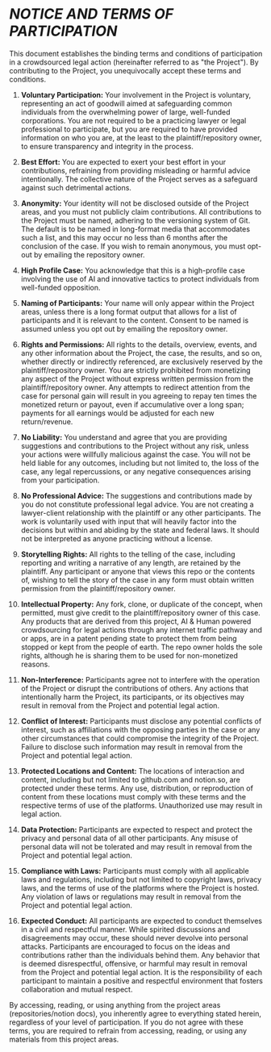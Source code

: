 # ***NOTICE AND TERMS OF PARTICIPATION***

This document establishes the binding terms and conditions of participation in a crowdsourced legal action (hereinafter referred to as "the Project"). By contributing to the Project, you unequivocally accept these terms and conditions.

1. **Voluntary Participation:** Your involvement in the Project is voluntary, representing an act of goodwill aimed at safeguarding common individuals from the overwhelming power of large, well-funded corporations. You are not required to be a practicing lawyer or legal professional to participate, but you are required to have provided information on who you are, at the least to the plaintiff/repository owner, to ensure transparency and integrity in the process.

2. **Best Effort:** You are expected to exert your best effort in your contributions, refraining from providing misleading or harmful advice intentionally. The collective nature of the Project serves as a safeguard against such detrimental actions.

3. **Anonymity:** Your identity will not be disclosed outside of the Project areas, and you must not publicly claim contributions. All contributions to the Project must be named, adhering to the versioning system of Git. The default is to be named in long-format media that accommodates such a list, and this may occur no less than 6 months after the conclusion of the case. If you wish to remain anonymous, you must opt-out by emailing the repository owner.

4. **High Profile Case:** You acknowledge that this is a high-profile case involving the use of AI and innovative tactics to protect individuals from well-funded opposition.

5. **Naming of Participants:** Your name will only appear within the Project areas, unless there is a long format output that allows for a list of participants and it is relevant to the content. Consent to be named is assumed unless you opt out by emailing the repository owner.

6. **Rights and Permissions:** All rights to the details, overview, events, and any other information about the Project, the case, the results, and so on, whether directly or indirectly referenced, are exclusively reserved by the plaintiff/repository owner. You are strictly prohibited from monetizing any aspect of the Project without express written permission from the plaintiff/repository owner. Any attempts to redirect attention from the case for personal gain will result in you agreeing to repay ten times the monetized return or payout, even if accumulative over a long span; payments for all earnings would be adjusted for each new return/revenue.

7. **No Liability:** You understand and agree that you are providing suggestions and contributions to the Project without any risk, unless your actions were willfully malicious against the case. You will not be held liable for any outcomes, including but not limited to, the loss of the case, any legal repercussions, or any negative consequences arising from your participation.

8. **No Professional Advice:** The suggestions and contributions made by you do not constitute professional legal advice. You are not creating a lawyer-client relationship with the plaintiff or any other participants. The work is voluntarily used with input that will heavily factor into the decisions but within and abiding by the state and federal laws. It should not be interpreted as anyone practicing without a license.

9. **Storytelling Rights:** All rights to the telling of the case, including reporting and writing a narrative of any length, are retained by the plaintiff. Any participant or anyone that views this repo or the contents of, wishing to tell the story of the case in any form must obtain written permission from the plaintiff/repository owner.

10. **Intellectual Property:** Any fork, clone, or duplicate of the concept, when permitted, must give credit to the plaintiff/repository owner of this case. Any products that are derived from this project, AI & Human powered crowdsourcing for legal actions through any internet traffic pathway and or apps, are in a patent pending state to protect them from being stopped or kept from the people of earth. The repo owner holds the sole rights, although he is sharing them to be used for non-monetized reasons.

11. **Non-Interference:** Participants agree not to interfere with the operation of the Project or disrupt the contributions of others. Any actions that intentionally harm the Project, its participants, or its objectives may result in removal from the Project and potential legal action.

12. **Conflict of Interest:** Participants must disclose any potential conflicts of interest, such as affiliations with the opposing parties in the case or any other circumstances that could compromise the integrity of the Project. Failure to disclose such information may result in removal from the Project and potential legal action.

13. **Protected Locations and Content:** The locations of interaction and content, including but not limited to github.com and notion.so, are protected under these terms. Any use, distribution, or reproduction of content from these locations must comply with these terms and the respective terms of use of the platforms. Unauthorized use may result in legal action.

14. **Data Protection:** Participants are expected to respect and protect the privacy and personal data of all other participants. Any misuse of personal data will not be tolerated and may result in removal from the Project and potential legal action.

15. **Compliance with Laws:** Participants must comply with all applicable laws and regulations, including but not limited to copyright laws, privacy laws, and the terms of use of the platforms where the Project is hosted. Any violation of laws or regulations may result in removal from the Project and potential legal action.

16. **Expected Conduct:** All participants are expected to conduct themselves in a civil and respectful manner. While spirited discussions and disagreements may occur, these should never devolve into personal attacks. Participants are encouraged to focus on the ideas and contributions rather than the individuals behind them. Any behavior that is deemed disrespectful, offensive, or harmful may result in removal from the Project and potential legal action. It is the responsibility of each participant to maintain a positive and respectful environment that fosters collaboration and mutual respect.

By accessing, reading, or using anything from the project areas (repositories/notion docs), you inherently agree to everything stated herein, regardless of your level of participation. If you do not agree with these terms, you are required to refrain from accessing, reading, or using any materials from this project areas.